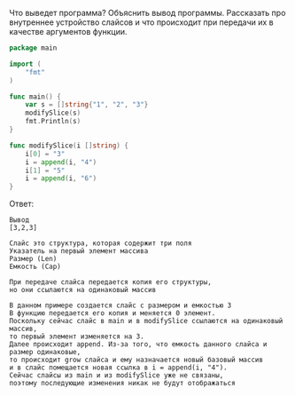 Что выведет программа? Объяснить вывод программы. Рассказать про внутреннее устройство слайсов и что происходит при передачи их в качестве аргументов функции.

```go
package main

import (
	"fmt"
)

func main() {
	var s = []string{"1", "2", "3"}
	modifySlice(s)
	fmt.Println(s)
}

func modifySlice(i []string) {
	i[0] = "3"
	i = append(i, "4")
	i[1] = "5"
	i = append(i, "6")
}
```

Ответ:
```
Вывод 
[3,2,3]

Слайс это структура, которая содержит три поля
Указатель на первый элемент массива
Размер (Len)
Емкость (Cap)

При передаче слайса передается копия его структуры, 
но они ссылаются на одинаковый массив

В данном примере создается слайс с размером и емкостью 3
В функцию передается его копия и меняется 0 элемент. 
Поскольку сейчас слайс в main и в modifySlice ссылаются на одинаковый массив,
то первый элемент изменяется на 3.
Далее происходит append. Из-за того, что емкость данного слайса и размер одинаковые, 
то происходит grow слайса и ему назначается новый базовый массив 
и в слайс помещается новая ссылка в i = append(i, "4").
Сейчас слайсы из main и из modifySlice уже не связаны,
поэтому последующие изменения никак не будут отображаться

```
